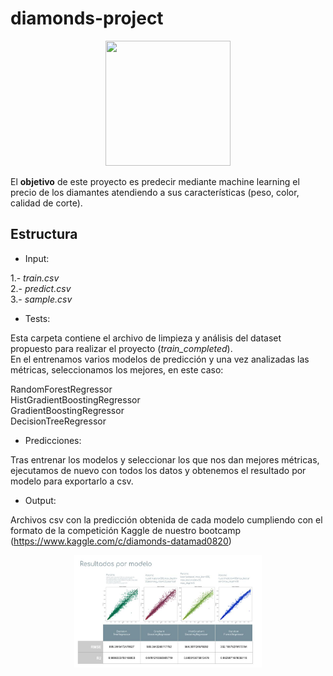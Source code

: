 # diamonds-project

<p align="center">
<img src="https://i.pinimg.com/originals/4e/7f/82/4e7f8222b55cfd75076ce1f5960e3be3.gif" width="200" height="200">

El **objetivo** de este proyecto es predecir mediante machine learning el precio de los diamantes atendiendo a sus características (peso, color, calidad de corte).

## Estructura

- Input:

1.- *train.csv*\
2.- *predict.csv*\
3.- *sample.csv*

- Tests:

Esta carpeta contiene el archivo de limpieza y análisis del dataset propuesto para realizar el proyecto (*train_completed*).\
En el entrenamos varios modelos de predicción y una vez analizadas las métricas, seleccionamos los mejores, en este caso:

RandomForestRegressor\
HistGradientBoostingRegressor\
GradientBoostingRegressor\
DecisionTreeRegressor

- Predicciones:

Tras entrenar los modelos y seleccionar los que nos dan mejores métricas, ejecutamos de nuevo con todos los datos y obtenemos el resultado por modelo para exportarlo a csv.

- Output:

Archivos csv con la predicción obtenida de cada modelo cumpliendo con el formato de la competición Kaggle de nuestro bootcamp (<https://www.kaggle.com/c/diamonds-datamad0820>)

<p align="center">
<img src="./ResumenDiamonsProject.jpg" width="300" height="180">










